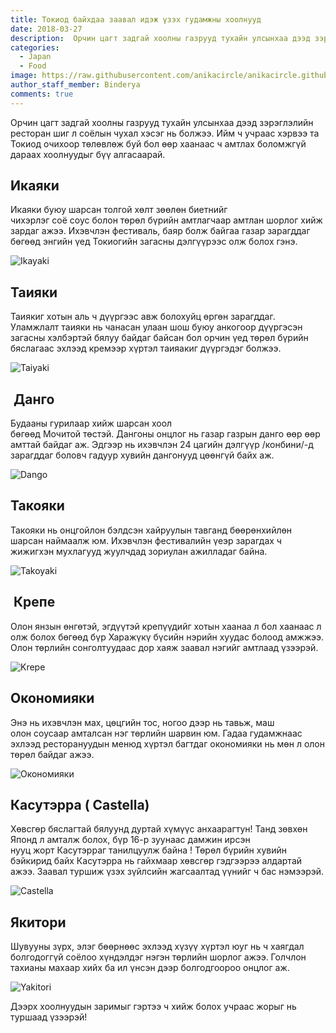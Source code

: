 ```yaml
---
title: Токиод байхдаа заавал идэж үзэх гудамжны хоолнууд
date: 2018-03-27
description:  Орчин цагт задгай хоолны газрууд тухайн улсынхаа дээд зэрэглэлийн ресторан шиг л соёлын чухал хэсэг нь болжээ. Ийм ч учраас хэрвээ та Токиод очихоор төлөвлөж буй бол өөр хаанаас ч амтлах боломжгүй дараах хоолнуудыг бүү алгасаарай. 
categories:
  - Japan
  - Food
image: https://raw.githubusercontent.com/anikacircle/anikacircle.github.io/main/.images/Street-food.jpg
author_staff_member: Binderya
comments: true
---
```

Орчин цагт задгай хоолны газрууд тухайн улсынхаа дээд зэрэглэлийн ресторан шиг л соёлын чухал хэсэг нь болжээ. Ийм ч учраас хэрвээ та Токиод очихоор төлөвлөж буй бол өөр хаанаас ч амтлах боломжгүй дараах хоолнуудыг бүү алгасаарай. 

## Икаяки 
Икаяки буюу шарсан толгой хөлт зөөлөн биетнийг чихэрлэг соё соус болон төрөл бүрийн амтлагчаар амтлан шорлог хийж зардаг ажээ. Ихэвчлэн фестиваль, баяр болж байгаа газар зарагддаг бөгөөд энгийн үед Токиогийн загасны дэлгүүрээс олж болох гэнэ.

![Ikayaki](https://raw.githubusercontent.com/anikacircle/anikacircle.github.io/main/.images/Ikayaki.jpg)

##  Таияки 
Таиякиг хотын аль ч дүүргээс авж болохуйц өргөн зарагддаг. Уламжлалт таияки нь чанасан улаан шош буюу анкогоор дүүргэсэн загасны хэлбэртэй бялуу байдаг байсан бол орчин үед төрөл бүрийн бяслагаас эхлээд кремээр хүртэл таияакиг дүүргэдэг болжээ.

![Taiyaki](https://raw.githubusercontent.com/anikacircle/anikacircle.github.io/main/.images/Taiyaki.jpg)

##  Данго
Будааны гурилаар хийж шарсан хоол бөгөөд Мочитой төстэй. Дангоны онцлог нь газар газрын данго өөр өөр амттай байдаг аж. Эдгээр нь ихэвчлэн 24 цагийн дэлгүүр /конбини/-д зарагддаг боловч гадуур хувийн дангонууд цөөнгүй байх аж.

![Dango](https://raw.githubusercontent.com/anikacircle/anikacircle.github.io/main/.images/Dango.jpg)

##  Такояки
Такояки нь онцгойлон бэлдсэн хайруулын тавганд бөөрөнхийлөн шарсан наймаалж юм. Ихэвчлэн фестивалийн үеэр зарагдах ч жижигхэн мухлагууд жуулчдад зориулан ажилладаг байна.

![Takoyaki](https://raw.githubusercontent.com/anikacircle/anikacircle.github.io/main/.images/Takoyaki.jpg)

##  Крепе
Олон янзын өнгөтэй, эгдүүтэй крепүүдийг хотын хаанаа л бол хаанаас л олж болох бөгөөд бүр Харажүкү бүсийн нэрийн хуудас болоод амжжээ. Олон төрлийн сонголтуудаас дор хаяж заавал нэгийг амтлаад үзээрэй.

![Krepe](https://raw.githubusercontent.com/anikacircle/anikacircle.github.io/main/.images/Krepe.jpg)

##  Окономияки
 Энэ нь ихэвчлэн мах, цөцгийн тос, ногоо дээр нь тавьж, маш олон соусаар амталсан нэг төрлийн шарвин юм. Гадаа гудамжнаас эхлээд ресторануудын менюд хүртэл багтдаг окономияки нь мөн л олон төрөл байдаг ажээ.

![Окономияки](https://raw.githubusercontent.com/anikacircle/anikacircle.github.io/main/.images/Окономияки.jpg)

##  Касутэрра ( Castella) 
Хөвсгөр бяслагтай бялуунд дуртай хүмүүс анхаарагтун! Танд зөвхөн Японд л амталж болох, бүр 16-р зуунаас дамжин ирсэн нууц жорт Касутэрраг танилцуулж байна ! Төрөл бүрийн хувийн бэйкирид байх Касутэрра нь гайхмаар хөвсгөр гэдгээрээ алдартай ажээ. Заавал туршиж үзэх зүйлсийн жагсаалтад үүнийг ч бас нэмээрэй.

![Castella](https://raw.githubusercontent.com/anikacircle/anikacircle.github.io/main/.images/Castella.jpg)

##  Якитори
 Шувууны зүрх, элэг бөөрнөөс эхлээд хүзүү хүртэл юуг нь ч хаягдал болгодоггүй соёлоо хүндэлдэг нэгэн төрлийн шорлог ажээ. Голчлон тахианы махаар хийх ба ил үнсэн дээр болгодгоороо онцлог аж.

![Yakitori](https://raw.githubusercontent.com/anikacircle/anikacircle.github.io/main/.images/Yakitori.jpg)

 Дээрх хоолнуудын заримыг гэртээ ч хийж болох учраас жорыг нь туршаад үзээрэй!